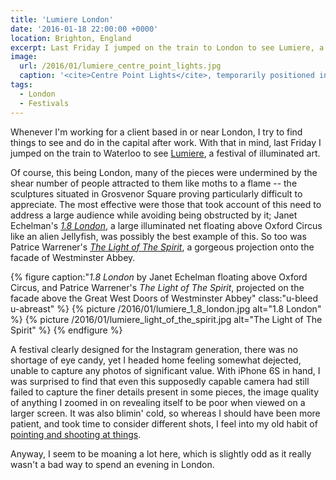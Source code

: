 ```yaml
---
title: 'Lumiere London'
date: '2016-01-18 22:00:00 +0000'
location: Brighton, England
excerpt: Last Friday I jumped on the train to London to see Lumiere, a four-day festival of illuminated art.
image:
  url: /2016/01/lumiere_centre_point_lights.jpg
  caption: '<cite>Centre Point Lights</cite>, temporarily positioned in front of the National Gallery in Trafalgar Square'
tags:
  - London
  - Festivals
---
```

Whenever I'm working for a client based in or near London, I try to find things to see and do in the capital after work. With that in mind, last Friday I jumped on the train to Waterloo to see [Lumiere][1], a festival of illuminated art.

Of course, this being London, many of the pieces were undermined by the shear number of people attracted to them like moths to a flame -- the sculptures situated in Grosvenor Square proving particularly difficult to appreciate. The most effective were those that took account of this need to address a large audience while avoiding being obstructed by it; Janet Echelman's [<cite>1.8 London</cite>][2], a large illuminated net floating above Oxford Circus like an alien Jellyfish, was possibly the best example of this. So too was Patrice Warrener's [<cite>The Light of The Spirit</cite>][3], a gorgeous projection onto the facade of Westminster Abbey.

{% figure caption:"<cite>1.8 London</cite> by Janet Echelman floating above Oxford Circus, and Patrice Warrener's <cite>The Light of The Spirit</cite>, projected on the facade above the Great West Doors of Westminster Abbey" class:"u-bleed u-abreast" %}
{% picture /2016/01/lumiere_1_8_london.jpg alt="1.8 London" %}
{% picture /2016/01/lumiere_light_of_the_spirit.jpg alt="The Light of The Spirit" %}
{% endfigure %}

A festival clearly designed for the Instagram generation, there was no shortage of eye candy, yet I headed home feeling somewhat dejected, unable to capture any photos of significant value. With iPhone 6S in hand, I was surprised to find that even this supposedly capable camera had still failed to capture the finer details present in some pieces, the image quality of anything I zoomed in on revealing itself to be poor when viewed on a larger screen. It was also blimin' cold, so whereas I should have been more patient, and took time to consider different shots, I feel into my old habit of [pointing and shooting at things][4].

Anyway, I seem to be moaning a lot here, which is slightly odd as it really wasn't a bad way to spend an evening in London.

[1]: http://www.visitlondon.com/lumiere/
[2]: http://www.visitlondon.com/lumiere/programme/piccadilly-regent-street-and-st-james/lumiere-artist-janet-echelman
[3]: http://www.visitlondon.com/lumiere/programme/trafalgar-square-and-westminster/lumiere-artist-patrice-warrener
[4]: https://www.flickr.com/photos/paulrobertlloyd/albums/72157662990676819
